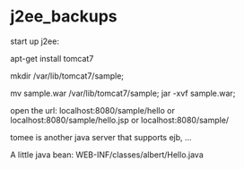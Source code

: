 # j2ee_backups
start up j2ee: 

apt-get install tomcat7

mkdir /var/lib/tomcat7/sample;    

mv sample.war /var/lib/tomcat7/sample;    jar -xvf sample.war;  

open the url:	localhost:8080/sample/hello		or		localhost:8080/sample/hello.jsp		or		localhost:8080/sample/

tomee is another java server that supports ejb, ...

A little java bean: WEB-INF/classes/albert/Hello.java 
